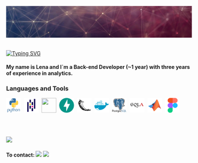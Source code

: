 <div>
  <img src="background.jpg" align="center">
  </div>
<br></br>
<a href="https://git.io/typing-svg"><img src="https://readme-typing-svg.demolab.com?font=Fira+Code&pause=1000&color=783C55&width=435&lines=Hello%2C+world!" alt="Typing SVG" /></a>
<!-- <h1 align="center">Hi there! <img src="https://media.giphy.com/media/hvRJCLFzcasrR4ia7z/giphy.gif" width="40"></h1> -->
<!-- <h2 align="center">Hi there!</h2> -->
<h4 align="left">My name is Lena and I`m a Back-end Developer (~1 year) with three years of experience in analytics.</h4>



### Languages and Tools
  <img src="https://github.com/devicons/devicon/blob/master/icons/python/python-original-wordmark.svg" title="Python" alt="Python" width="40" height="40"/>&nbsp;
  <img src="https://github.com/devicons/devicon/blob/master/icons/pandas/pandas-original.svg" title="Pandas" alt="" width="40" height="40"/>&nbsp;
  <img src="https://github.com/plotly/dash/blob/dev/dash/favicon.ico" title="Dash" alt="" width="40" height="40"/>&nbsp;
  <img src="https://github.com/devicons/devicon/blob/master/icons/fastapi/fastapi-plain.svg" title="FastApi" alt="" width="40" height="40"/>&nbsp;
  <img src="https://github.com/devicons/devicon/blob/master/icons/flask/flask-original.svg" title="Flask" alt="" width="40" height="40"/>&nbsp;
  <img src="https://github.com/devicons/devicon/blob/master/icons/docker/docker-plain.svg" title="Docker" alt="" width="40" height="40"/>&nbsp;
  <img src="https://github.com/devicons/devicon/blob/master/icons/postgresql/postgresql-original-wordmark.svg" title="PostgreSQL" alt="PostgreSQL" width="40" height="40"/>&nbsp;
  <img src="https://github.com/devicons/devicon/blob/master/icons/sqlalchemy/sqlalchemy-original.svg" title="SQLalchemy" alt="" width="40" height="40"/>&nbsp;
  <img src="https://github.com/devicons/devicon/blob/master/icons/matlab/matlab-original.svg" title="Matlab" alt="" width="40" height="40"/>&nbsp;
  <img src="https://github.com/devicons/devicon/blob/master/icons/figma/figma-original.svg" title="Figma" alt="" width="40" height="40"/>&nbsp;

<br></br>



![](https://komarev.com/ghpvc/?username=R0leni&color=brightgreen)

<h4 align="left">To contact: 
<a href="https://t.me/roleni" target="_blank"><img src="https://img.shields.io/badge/-roleni-red?color=white&logo=telegram&logoColor=blue" height="20"/></a>
<a href="https://www.linkedin.com/in/elena-matrosova/" target="_blank"><img src="https://img.shields.io/badge/-roleni-blue?style=flat&logo=Linkedin&logoColor=white" height="18"/></a>

</h4>

<!--
**R0leni/R0leni** is a ✨ _special_ ✨ repository because its `README.md` (this file) appears on your GitHub profile.

Here are some ideas to get you started:

- 🔭 I’m currently working on ...
- 🌱 I’m currently learning ...
- 👯 I’m looking to collaborate on ...
- 🤔 I’m looking for help with ...
- 💬 Ask me about ...
- 📫 How to reach me: ...
- 😄 Pronouns: ...
- ⚡ Fun fact: ...
-->
